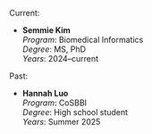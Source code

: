 Current:

- **Semmie Kim**  
  *Program*: Biomedical Informatics  
  *Degree*: MS, PhD  
  *Years*: 2024–current

Past:

- **Hannah Luo**  
  *Program*: CoSBBI  
  *Degree*: High school student  
  *Years*: Summer 2025
